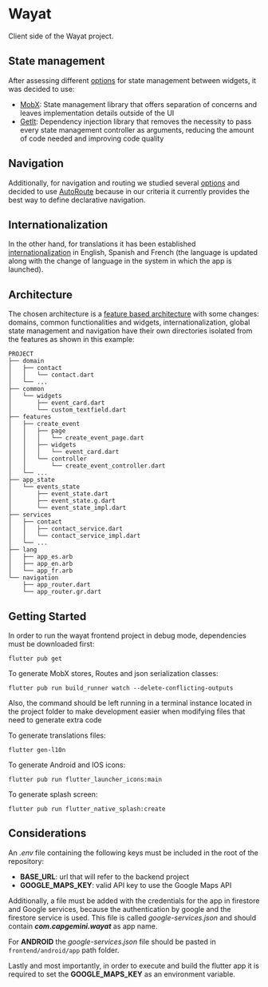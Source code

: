 # Wayat

Client side of the Wayat project.

## State management
After assessing different [options](https://docs.flutter.dev/development/data-and-backend/state-mgmt/options) for state management between widgets, it was decided to use:
* [MobX](https://mobx.netlify.app/getting-started/): State management library that offers separation of concerns and leaves implementation details outside of the UI
* [GetIt](https://pub.dev/packages/get_it): Dependency injection library that removes the necessity to pass every state management controller as arguments, reducing the amount of code needed and improving code quality

## Navigation
Additionally, for navigation and routing we studied several [options](https://docs.flutter.dev/development/ui/navigation) and decided to use [AutoRoute](https://pub.dev/packages/auto_route) because in our criteria it currently provides the best way to define declarative navigation. 

## Internationalization
In the other hand, for translations it has been established [internationalization](https://docs.flutter.dev/development/accessibility-and-localization/internationalization) in English, Spanish and French (the language is updated along with the change of language in the system in which the app is launched).

## Architecture

The chosen architecture is a [feature based architecture](https://medium.com/ruangguru/an-introduction-to-flutter-clean-architecture-ae00154001b0) with some changes: domains, common functionalities and widgets, internationalization, global state management and navigation have their own directories isolated from the features as shown in this example:

~~~
PROJECT
├── domain
│   ├── contact
│   │   └── contact.dart
│   └── ...
├── common
│   └── widgets
│       ├── event_card.dart
│       └── custom_textfield.dart
├── features
│   ├── create_event
│   │   ├── page
│   │   │   └── create_event_page.dart
│   │   ├── widgets
│   │   │   └── event_card.dart
│   │   └── controller
│   │       └── create_event_controller.dart
│   └── ...
├── app_state
│   └── events_state
│       ├── event_state.dart
│       ├── event_state.g.dart
│       └── event_state_impl.dart
├── services
│   ├── contact
│   │   ├── contact_service.dart
│   │   └── contact_service_impl.dart
│   └── ...
├── lang
│   ├── app_es.arb
│   ├── app_en.arb
│   └── app_fr.arb
└── navigation
    ├── app_router.dart
    └── app_router.gr.dart
~~~

## Getting Started

In order to run the wayat frontend project in debug mode, dependencies must be downloaded first:

~~~
flutter pub get
~~~

To generate MobX stores, Routes and json serialization classes:

~~~
flutter pub run build_runner watch --delete-conflicting-outputs
~~~
Also, the command should be left running in a terminal instance located in the project folder to make development easier when modifying files that need to generate extra code

To generate translations files:
~~~
flutter gen-l10n
~~~

To generate Android and IOS icons:
~~~
flutter pub run flutter_launcher_icons:main
~~~

To generate splash screen:
~~~
flutter pub run flutter_native_splash:create
~~~

## Considerations

An *.env* file containing the following keys must be included in the root of the repository:
* **BASE_URL**: url that will refer to the backend project
* **GOOGLE_MAPS_KEY**: valid API key to use the Google Maps API

Additionally, a file must be added with the credentials for the app in firestore and Google services, because the authentication by google and the firestore service is used. This file is called *google-services.json* and should contain ***com.capgemini.wayat*** as app name. 

For **ANDROID** the *google-services.json* file should be pasted in ```frontend/android/app``` path folder.

Lastly and most importantly, in order to execute and build the flutter app it is required to set the **GOOGLE_MAPS_KEY** as an environment variable.
